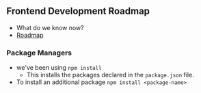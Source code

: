 ## Frontend Development Roadmap
- What do we know now?
- [Roadmap](https://roadmap.sh/frontend)

### Package Managers
* we've been using `npm install`
  * This installs the packages declared in the `package.json` file.
* To install an additional package `npm install <package-name>`